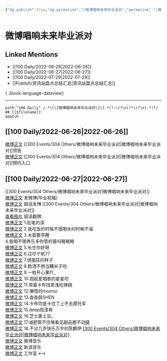 ```yaml
---
{"dg-publish":true,"dg-permalink":"/微博唱响未来毕业派对","permalink":"/微博唱响未来毕业派对/","created":"2022-12-04T23:30:48.000+08:00","updated":"2023-04-10T17:05:06.000+08:00"}
---
```


# 微博唱响未来毕业派对

## Linked Mentions
- [[100 Daily/2022-06-26\|2022-06-26]]
- [[100 Daily/2022-06-27\|2022-06-27]]
- [[100 Daily/2022-07-29\|2022-07-29]]
- [[Publish/资讯站盘点总结汇总\|资讯站盘点总结汇总]]

{ .block-language-dataview}

---

```expander
path:"100 Daily" /.*\[\[微博唱响未来毕业派对\]\].*(?:\r?\n(?!\r?\n).*)*/
## [[$filename]]
$match
```
## [[100 Daily/2022-06-26\|2022-06-26]]
[微博正文](https://weibo.com/3252743925/LzuSnDkHR) [[300 Events/304 Others/微博唱响未来毕业派对\|微博唱响未来毕业派对]]预告  
[微博正文](https://weibo.com/3252743925/Lzv4wAplK) [[300 Events/304 Others/微博唱响未来毕业派对\|微博唱响未来毕业派对]]预约入口
## [[100 Daily/2022-06-27\|2022-06-27]]
[[300 Events/304 Others/微博唱响未来毕业派对\|微博唱响未来毕业派对]]  
[微博正文](https://weibo.com/1736988591/LzGMkrRB9) 发微博(毕业祝福)  
[微博正文](https://weibo.com/1736988591/LzH8L6ujz) 超话发博
[[300 Events/304 Others/微博唱响未来毕业派对\|微博唱响未来毕业派对]]  
[查看图片](https://wx2.sinaimg.cn/large/0088n2Pggy1h3n98mo8z5j30u029g7c0.jpg) 超话翻牌:  
[微博正文](https://weibo.com/6083256160/LzGenq55L) 1.铅笔的深  
[微博正文](https://weibo.com/2410219664/LzGY6n9aZ) 2.我吃饭的时候不饿喝水的时候不渴  
[微博正文](https://weibo.com/7442682343/LzGY6n8wE) 3.木婴要早睡  
[](https://weibo.com/5768110622/LzGZVxt9V) 4.我喝不喝养乐多你管的着吗略略略  
[微博正文](https://weibo.com/5686899795/LzH1UqMo7) 5.长生你好呀  
[微博正文](https://weibo.com/5876307804/LzH1UpFXf) 6.过尽千帆77  
[微博正文](https://weibo.com/7659437211/LzH1U5TfU) 7.很猖狂的样子  
[微博正文](https://weibo.com/7647721735/LzH1TyDZB) 8.韵清不想当糟米子叻  
[微博正文](https://weibo.com/7635761931/LzH1TvlIJ) 9.一枚开心果吖_  
[微博正文](https://weibo.com/7399534229/LzH47hQ97) 10.抱起爱唱歌的星星叻  
[微博正文](https://weibo.com/7455891369/LzH47fE9d) 11.带着卡布找周浅吃辣锅  
[微博正文](https://weibo.com/2109439312/LzH47ewOL) 12.懒惰的moimoi  
[微博正文](https://weibo.com/7385558656/LzH4LbnY6) 13.杳杳辞SHEN  
[微博正文](https://weibo.com/2658632374/LzH4Lagyn) 14.卡布叻是卡住了上不去摩托车  
[微博正文](https://weibo.com/7740426148/LzH4L9aul) 15.deep周漾希  
[微博正文](https://weibo.com/5883015928/LzH4KzJFj) 16.芝士裹土豆_  
[微博正文](https://weibo.com/1167830627/LzH4Kvkw1) 17.减肥管不住嘴看见甜品挪不动腿  
[微博正文](https://weibo.com/7468068453/LzH4KueAZ) 18.不论几岁快乐万岁的陈麒伊
[[300 Events/304 Others/微博唱响未来毕业派对\|微博唱响未来毕业派对]](直播回放):  
[微博正文](https://weibo.com/3252743925/LzF7Aic7z) 微博音乐  
[微博正文](https://weibo.com/1266269835/LzGDKfYcz) 新浪音乐  
[微博正文](https://weibo.com/7478855230/LzFDssJja) 工作室
<-->